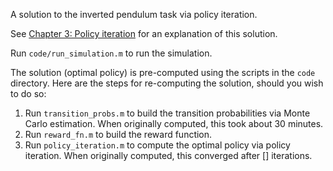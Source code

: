 A solution to the inverted pendulum task via policy iteration.

See [Chapter 3: Policy iteration](writeup/3-pi.pdf) for an explanation of this solution.

Run `code/run_simulation.m` to run the simulation.

The solution (optimal policy) is pre-computed using the scripts in the `code` directory. Here are the steps for re-computing the solution, should you wish to do so:

1. Run `transition_probs.m` to build the transition probabilities via Monte Carlo estimation. When originally computed, this took about 30 minutes.
2. Run `reward_fn.m` to build the reward function.
3. Run `policy_iteration.m` to compute the optimal policy via policy iteration. When originally computed, this converged after [] iterations.
